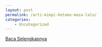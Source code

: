 ```yaml
---
layout: post
permalink: /arti-mimpi-ketemu-masa-lalu/
categories:
    - Uncategorized
---
```


[Baca Selengkapnya](/10)